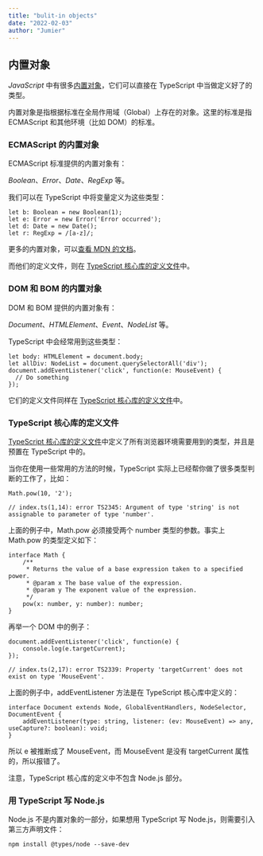 ```yaml
---
title: "bulit-in objects"
date: "2022-02-03"
author: "Jumier"
---
```


## 内置对象
*JavaScript* 中有很多[内置对象](https://developer.mozilla.org/en-US/docs/Web/JavaScript/Reference/Global_Objects)，它们可以直接在 TypeScript 中当做定义好了的类型。

内置对象是指根据标准在全局作用域（Global）上存在的对象。这里的标准是指 ECMAScript 和其他环境（比如 DOM）的标准。

### ECMAScript 的内置对象
ECMAScript 标准提供的内置对象有：

*Boolean*、*Error*、*Date*、*RegExp* 等。

我们可以在 TypeScript 中将变量定义为这些类型：
```
let b: Boolean = new Boolean(1);
let e: Error = new Error('Error occurred');
let d: Date = new Date();
let r: RegExp = /[a-z]/;
```
更多的内置对象，可以[查看 MDN 的文档](https://developer.mozilla.org/en-US/docs/Web/JavaScript/Reference/Global_Objects)。

而他们的定义文件，则在 [TypeScript 核心库的定义文件](https://github.com/Microsoft/TypeScript/tree/main/src/lib)中。

### DOM 和 BOM 的内置对象
DOM 和 BOM 提供的内置对象有：

*Document*、*HTMLElement*、*Event*、*NodeList* 等。

TypeScript 中会经常用到这些类型：
```
let body: HTMLElement = document.body;
let allDiv: NodeList = document.querySelectorAll('div');
document.addEventListener('click', function(e: MouseEvent) {
  // Do something
});
```
它们的定义文件同样在 [TypeScript 核心库的定义文件](https://github.com/Microsoft/TypeScript/tree/main/src/lib)中。

### TypeScript 核心库的定义文件
[TypeScript 核心库的定义文件](https://github.com/Microsoft/TypeScript/tree/main/src/lib)中定义了所有浏览器环境需要用到的类型，并且是预置在 TypeScript 中的。

当你在使用一些常用的方法的时候，TypeScript 实际上已经帮你做了很多类型判断的工作了，比如：
```
Math.pow(10, '2');

// index.ts(1,14): error TS2345: Argument of type 'string' is not assignable to parameter of type 'number'.
```
上面的例子中，Math.pow 必须接受两个 number 类型的参数。事实上 Math.pow 的类型定义如下：
```
interface Math {
    /**
     * Returns the value of a base expression taken to a specified power.
     * @param x The base value of the expression.
     * @param y The exponent value of the expression.
     */
    pow(x: number, y: number): number;
}
```
再举一个 DOM 中的例子：
```
document.addEventListener('click', function(e) {
    console.log(e.targetCurrent);
});

// index.ts(2,17): error TS2339: Property 'targetCurrent' does not exist on type 'MouseEvent'.
```
上面的例子中，addEventListener 方法是在 TypeScript 核心库中定义的：
```
interface Document extends Node, GlobalEventHandlers, NodeSelector, DocumentEvent {
    addEventListener(type: string, listener: (ev: MouseEvent) => any, useCapture?: boolean): void;
}
```
所以 e 被推断成了 MouseEvent，而 MouseEvent 是没有 targetCurrent 属性的，所以报错了。

注意，TypeScript 核心库的定义中不包含 Node.js 部分。

### 用 TypeScript 写 Node.js
Node.js 不是内置对象的一部分，如果想用 TypeScript 写 Node.js，则需要引入第三方声明文件：
```
npm install @types/node --save-dev
```
